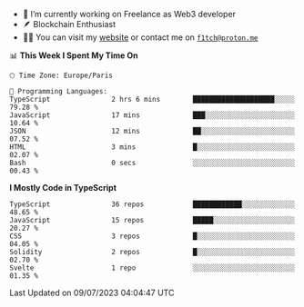 - 🔭 I’m currently working on Freelance as Web3 developer
- 🪶 Blockchain Enthusiast
- 👨‍💻 You can visit my [website](https://f1tch.xyz) or contact me on [`f1tch@proton.me`](mailto:f1tch@proton.me)

<!--START_SECTION:waka-->
📊 **This Week I Spent My Time On** 

```text
🕑︎ Time Zone: Europe/Paris

💬 Programming Languages: 
TypeScript               2 hrs 6 mins        ████████████████████░░░░░   79.28 % 
JavaScript               17 mins             ███░░░░░░░░░░░░░░░░░░░░░░   10.64 % 
JSON                     12 mins             ██░░░░░░░░░░░░░░░░░░░░░░░   07.52 % 
HTML                     3 mins              █░░░░░░░░░░░░░░░░░░░░░░░░   02.07 % 
Bash                     0 secs              ░░░░░░░░░░░░░░░░░░░░░░░░░   00.43 % 
```

**I Mostly Code in TypeScript** 

```text
TypeScript               36 repos            ████████████░░░░░░░░░░░░░   48.65 % 
JavaScript               15 repos            █████░░░░░░░░░░░░░░░░░░░░   20.27 % 
CSS                      3 repos             █░░░░░░░░░░░░░░░░░░░░░░░░   04.05 % 
Solidity                 2 repos             █░░░░░░░░░░░░░░░░░░░░░░░░   02.70 % 
Svelte                   1 repo              ░░░░░░░░░░░░░░░░░░░░░░░░░   01.35 % 
```




 Last Updated on 09/07/2023 04:04:47 UTC
<!--END_SECTION:waka-->
